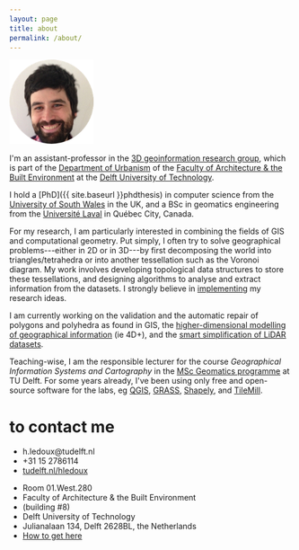 ```yaml
---
layout: page
title: about
permalink: /about/
---
```


<!-- # about me -->

<img class="me" src="/img/me.png">

I'm an assistant-professor in the [3D geoinformation research group](http://3dgeoinfo.bk.tudelft.nl), which is part of the [Department of Urbanism](http://www.bk.tudelft.nl/en/about-faculty/departments/urbanism/) of the [Faculty of Architecture & the Built Environment](http://bk.tudelft.nl/en) at the [Delft University of Technology](http://www.tudelft.nl).

I hold a [PhD]({{ site.baseurl }}phdthesis) in computer science from the [University of South Wales](http://www.southwales.ac.uk) in the UK, and a BSc in geomatics engineering from the [Université Laval](http://www.ulaval.ca) in Québec City, Canada.

For my research, I am particularly interested in combining the fields of GIS and computational geometry. Put simply, I often try to solve geographical problems---either in 2D or in 3D---by first decomposing the world into triangles/tetrahedra or into another tessellation such as the Voronoi diagram. My work involves developing topological data structures to store these tessellations, and designing algorithms to analyse and extract information from the datasets. I strongly believe in [implementing](/software/) my research ideas.

I am currently working on the validation and the automatic repair of polygons and polyhedra as found in GIS, the [higher-dimensional modelling of geographical information](http://www.geo5d.nl) (ie 4D+), and the [smart simplification of LiDAR datasets](http://3dsm.bk.tudelft.nl).

Teaching-wise, I am the responsible lecturer for the course *Geographical Information Systems and Cartography* in the [MSc Geomatics programme](http://geomatics.tudelft.nl) at TU Delft. For some years already, I've been using only free and open-source software for the labs, eg [QGIS](http://www.qgis.org/), [GRASS](http://grass.osgeo.org/), [Shapely](https://github.com/Toblerity/Shapely), and [TileMill](http://www.mapbox.com/tilemill/).

# to contact me

<ul class="fa-ul">
  <li><i class="fa-li fa fa-envelope"></i>h.ledoux@tudelft.nl</li>
  <li><i class="fa-li fa fa-phone"></i>+31 15 2786114</li>
  <li><i class="fa-li fa fa-home"></i><a href="http://tudelft.nl/hledoux">tudelft.nl/hledoux</a></li>
</ul>

<ul class="fa-ul">
  <li><i class="fa-li fa fa-map-marker"></i>Room 01.West.280</li>
  <li><i></i>Faculty of Architecture & the Built Environment</li>
  <li><i></i>(building #8)</li>
  <li><i></i>Delft University of Technology</li>
  <li><i></i>Julianalaan 134, Delft 2628BL, the Netherlands</li>
  <li><i></i><a href="http://www.tudelft.nl/en/about-tu-delft/contact-and-accessibility/housing-tu-delft/accessibility/building-8/">How to get here</a></li>
</ul>

<div id="map"></div>

<script src="//cdn.leafletjs.com/leaflet-0.4/leaflet.js"></script>
<script src="//cdnjs.cloudflare.com/ajax/libs/proj4js/1.1.0/proj4js-compressed.js"></script>
<script src="{{ "assets/js/mymap.js" | prepend: site.baseurl }}"></script>
